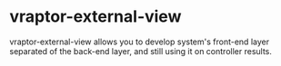 vraptor-external-view
=====================

vraptor-external-view allows you to develop system's front-end layer separated of the back-end layer, and still using it on controller results.
